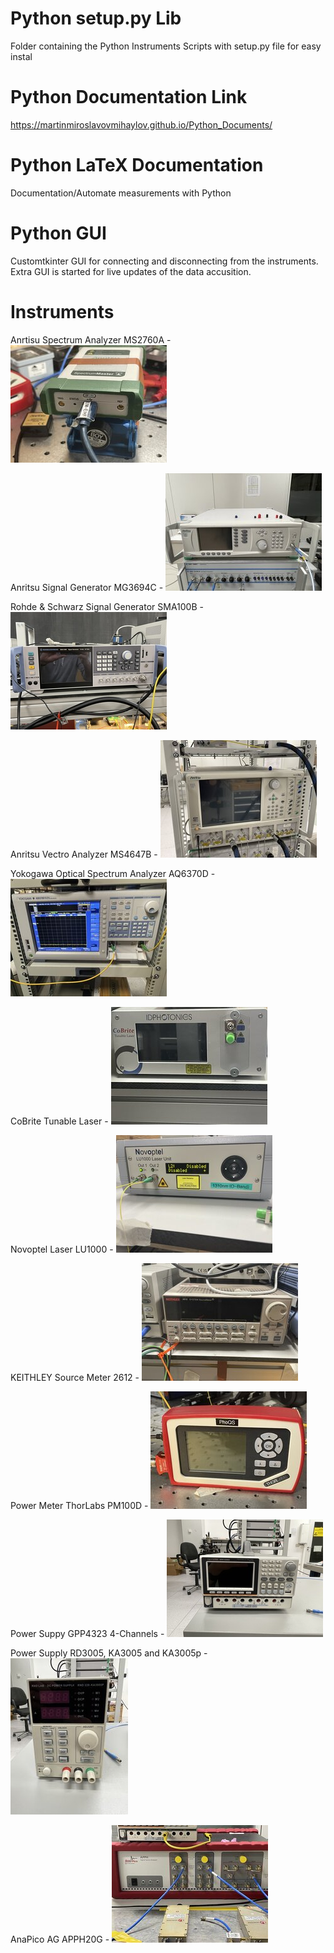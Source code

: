 # Python setup.py Lib  

Folder containing the Python Instruments Scripts with setup.py file for easy instal

# Python Documentation Link

https://martinmiroslavovmihaylov.github.io/Python_Documents/

# Python LaTeX Documentation

Documentation/Automate measurements with Python



# Python GUI 

Customtkinter GUI for connecting and disconnecting from the instruments.
Extra GUI is started for live updates of the data accusition.



# Instruments

Anrtisu Spectrum Analyzer MS2760A
	- ![alt text](https://github.com/MartinMiroslavovMihaylov/Python_Instruments_Automation_Scripts/blob/main/Documentation/Repo_Docs/SA_Back.jpg?raw=true)


Anritsu Signal Generator MG3694C
	- ![alt text](https://github.com/MartinMiroslavovMihaylov/Python_Instruments_Automation_Scripts/blob/main/Documentation/Repo_Docs/SG_Front.jpg?raw=true)


Rohde & Schwarz Signal Generator SMA100B
	- ![alt text](https://github.com/MartinMiroslavovMihaylov/Python_Instruments_Automation_Scripts/blob/main/Documentation/Repo_Docs/SMA100B_Front.jpg?raw=true)


Anritsu Vectro Analyzer MS4647B
	- ![alt text](https://github.com/MartinMiroslavovMihaylov/Python_Instruments_Automation_Scripts/blob/main/Documentation/Repo_Docs/VNA_Front.jpg?raw=true)


Yokogawa Optical Spectrum Analyzer AQ6370D
	- ![alt text](https://github.com/MartinMiroslavovMihaylov/Python_Instruments_Automation_Scripts/blob/main/Documentation/Repo_Docs/OSA_Front.jpg?raw=true)


CoBrite Tunable Laser
	- ![alt text](https://github.com/MartinMiroslavovMihaylov/Python_Instruments_Automation_Scripts/blob/main/Documentation/Repo_Docs/CoBri_Front.jpg?raw=true)
	
	
Novoptel Laser LU1000
	- ![alt text](https://github.com/MartinMiroslavovMihaylov/Python_Instruments_Automation_Scripts/blob/main/Documentation/Repo_Docs/LU_Front.jpg?raw=true)
	

KEITHLEY Source Meter 2612
	- ![alt text](https://github.com/MartinMiroslavovMihaylov/Python_Instruments_Automation_Scripts/blob/main/Documentation/Repo_Docs/KA_Front.jpg?raw=true)


Power Meter ThorLabs PM100D
	- ![alt text](https://github.com/MartinMiroslavovMihaylov/Python_Instruments_Automation_Scripts/blob/main/Documentation/Repo_Docs/PM_Front.jpg?raw=true)


Power Suppy GPP4323 4-Channels 
	- ![alt text](https://github.com/MartinMiroslavovMihaylov/Python_Instruments_Automation_Scripts/blob/main/Documentation/Repo_Docs/GPP_Front.jpg?raw=true)


Power Supply RD3005, KA3005 and KA3005p
	- ![alt text](https://github.com/MartinMiroslavovMihaylov/Python_Instruments_Automation_Scripts/blob/main/Documentation/Repo_Docs/KP_Front.jpg?raw=true)


AnaPico AG APPH20G 
	- ![alt text](https://github.com/MartinMiroslavovMihaylov/Python_Instruments_Automation_Scripts/blob/main/Documentation/Repo_Docs/APP_Front.jpg?raw=true)



